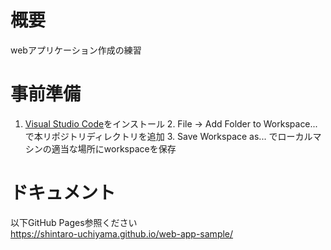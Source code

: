 # 概要

webアプリケーション作成の練習

# 事前準備

1. [Visual Studio Code](https://code.visualstudio.com/)をインストール
   2. File -> Add Folder to Workspace...で本リポジトリディレクトリを追加
   3. Save Workspace as... でローカルマシンの適当な場所にworkspaceを保存

# ドキュメント

以下GitHub Pages参照ください  
https://shintaro-uchiyama.github.io/web-app-sample/